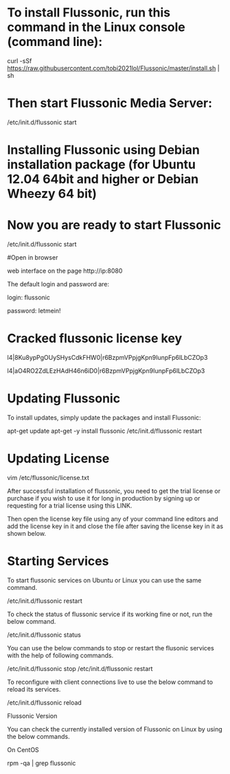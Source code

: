 # To install Flussonic, run this command in the Linux console (command line):

curl -sSf https://raw.githubusercontent.com/tobi2021lol/Flussonic/master/install.sh | sh

# Then start Flussonic Media Server:

/etc/init.d/flussonic start


# Installing Flussonic using Debian installation package (for Ubuntu 12.04 64bit and higher or Debian Wheezy 64 bit)

# Now you are ready to start Flussonic

/etc/init.d/flussonic start

#Open in browser

web interface on the page http://ip:8080
 
 The default login and password are: 

login: flussonic

password: letmein!


# Cracked flussonic license key
l4|8Ku8ypPgOUySHysCdkFHW0|r6BzpmVPpjgKpn9IunpFp6lLbCZOp3

l4|aO4RO2ZdLEzHAdH46n6iD0|r6BzpmVPpjgKpn9IunpFp6lLbCZOp3

# Updating Flussonic
To install updates, simply update the packages and install Flussonic:

apt-get update
apt-get -y install flussonic
/etc/init.d/flussonic restart


# Updating License
vim /etc/flussonic/license.txt

After successful installation of flussonic, you need to get the trial license or purchase if you wish to use it for long in production by signing up or requesting for a trial license using this LINK.

Then open the license key file using any of your command line editors and add the license key in it and close the file after saving the license key in it as shown below.

# Starting Services

To start flussonic services on Ubuntu or Linux you can use the same command.

/etc/init.d/flussonic restart

To check the status of flussonic service if its working fine or not, run the below command.

/etc/init.d/flussonic status 

You can use the below commands to stop or restart the flusonic services with the help of following commands.

/etc/init.d/flussonic stop
/etc/init.d/flussonic restart

To reconfigure with client connections live to use the below command to reload its services.

/etc/init.d/flussonic reload
 


Flussonic Version

 

You can check the currently installed version of Flussonic on Linux by using the below commands.

On CentOS

rpm -qa | grep flussonic
